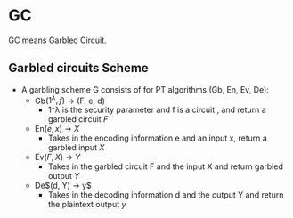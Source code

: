 # GC

GC means Garbled Circuit.

## Garbled circuits Scheme

- A garbling scheme G consists of for PT algorithms (Gb, En, Ev, De):
  - Gb$(1^\lambda , f)$ → (F, e, d)
    - 1^λ is the security parameter and f is a circuit , and return a garbled circuit $F$
  - En$(e,x)$ → $X$
    - Takes in the encoding information e and an input x, return a garbled input $X$
  - Ev$(F, X)$ → $Y$
    - Takes in the garbled circuit F and the input X and return garbled output $Y$
  - De$(d, Y) $→$ y$
    - Takes in the decoding information d and the output Y and return the plaintext output $y$